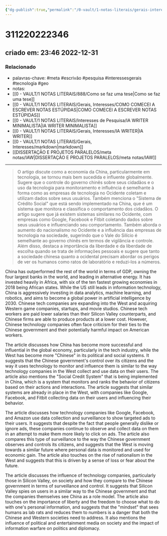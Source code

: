 ```yaml
---
{"dg-publish":true,"permalink":"/0-vault/1-notas-literais/gerais-interesses/como-a-economia-da-china-particularmente-em-tecnologia-se-tornou-mais-bem-sucedida-e-influente-globalmente/","tags":["meta","escrivão","pesquisa","interessesgerais","tecnologia","geo"],"dgHomeLink":true,"dgShowLocalGraph":true,"dgShowFileTree":true,"dgEnableSearch":true}
---
```


# 311220222346
## criado em: 23:46 2022-12-31

### Relacionado
- palavras-chave: #meta #escrivão #pesquisa #interessesgerais #tecnologia #geo 
- notas: 
- [[0 - VAULT/1 NOTAS LITERAIS/888/Como se faz uma tese\|Como se faz uma tese]]
- [[0 - VAULT/1 NOTAS LITERAIS/Gerais, Interesses/COMO COMECEI A ESCREVER NOTAS ESTÚPIDAS\|COMO COMECEI A ESCREVER NOTAS ESTÚPIDAS]]
- [[0 - VAULT/1 NOTAS LITERAIS/Interesses de Pesquisa/IA WRITER MINIMALISTA\|IA WRITER MINIMALISTA]]
- [[0 - VAULT/1 NOTAS LITERAIS/Gerais, Interesses/IA WRITER\|IA WRITER]]
- [[0 - VAULT/1 NOTAS LITERAIS/Gerais, Interesses/markdown\|markdown]]
- [[DISSERTAÇÃO E PROJETOS PARALELOS/meta notas/IAW\|DISSERTAÇÃO E PROJETOS PARALELOS/meta notas/IAW]]
---
>O artigo discute como a economia da China, particularmente em tecnologia, se tornou mais bem sucedida e influente globalmente. Sugere que o controle do governo chinês sobre seus cidadãos e o uso da tecnologia para monitoramento e influência é semelhante à forma como as empresas de tecnologia no Ocidente coletam e utilizam dados sobre seus usuários. Também menciona o "Sistema de Crédito Social" que está sendo implementado na China, que é um sistema que monitora e classifica o comportamento dos cidadãos. O artigo sugere que já existem sistemas similares no Ocidente, com empresas como Google, Facebook e Fitbit coletando dados sobre seus usuários e influenciando seu comportamento. Também aborda o aumento do nacionalismo no Ocidente e a influência das empresas de tecnologia na sociedade, sugerindo que o Vale do Silício é semelhante ao governo chinês em termos de vigilância e controle. Além disso, destaca a importância da liberdade e da liberdade de escolha quando se trata de informações pessoais e sugere que tanto a sociedade chinesa quanto a ocidental precisam abordar os perigos de ver os humanos como ratos de laboratório e reduzi-los a números.

China has outperformed the rest of the world in terms of GDP, owning the four largest banks in the world, and leading in alternative energy. It has invested heavily in Africa, with six of the ten fastest growing economies in 2018 being African states. While the US still leads in information technology, China is aggressively investing in data analytics, machine learning, and robotics, and aims to become a global power in artificial intelligence by 2030. Chinese tech companies are expanding into the West and acquiring Western game companies, startups, and movie studios. Chinese tech workers are paid lower salaries than their Silicon Valley counterparts, and Chinese firms are able to produce products at a lower cost. However, Chinese technology companies often face criticism for their ties to the Chinese government and their potentially harmful impact on American workers.

The article discusses how China has become more successful and influential in the global economy, particularly in the tech industry, while the West has become more "Chinese" in its political and social systems. It suggests that the Chinese government's control over its citizens and the way it uses technology to monitor and influence them is similar to the way technology companies in the West collect and use data on their users. The article also mentions the "Social Credit System" that is being implemented in China, which is a system that monitors and ranks the behavior of citizens based on their actions and interactions. The article suggests that similar systems are already in place in the West, with companies like Google, Facebook, and Fitbit collecting data on their users and influencing their behavior.

The article discusses how technology companies like Google, Facebook, and Amazon use data collection and surveillance to show targeted ads to their users. It suggests that despite the fact that people generally dislike or ignore ads, these companies continue to observe and collect data on them in an attempt to make them more likely to click on ads. The article also compares this type of surveillance to the way the Chinese government observes and controls its citizens, and suggests that the West is moving towards a similar future where personal data is monitored and used for economic gain. The article also touches on the rise of nationalism in the West and suggests that this is driven by a sense of loss or fear about the future.

The article discusses the influence of technology companies, particularly those in Silicon Valley, on society and how they compare to the Chinese government in terms of surveillance and control. It suggests that Silicon Valley spies on users in a similar way to the Chinese government and that the companies themselves see China as a role model. The article also touches on the importance of liberty and the freedom to choose what to do with one's personal information, and suggests that the "mindset" that sees humans as lab rats and reduces them to numbers is a danger that both the Chinese and Western societies need to address. It also mentions the influence of political and entertainment media on society and the impact of information warfare on politics and diplomacy.